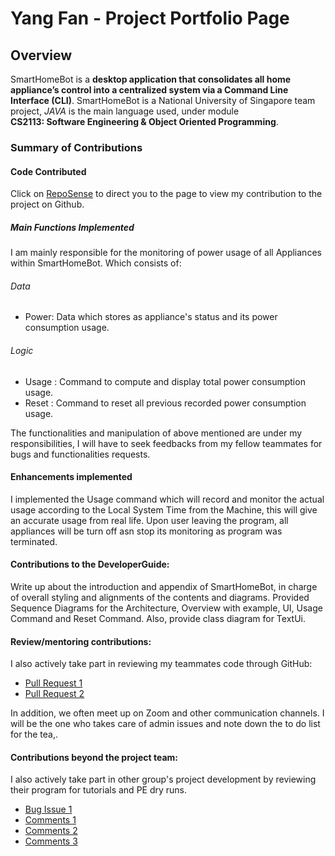 # Yang Fan - Project Portfolio Page

## Overview
SmartHomeBot is a **desktop application that consolidates all home appliance’s control into a 
centralized system via a Command Line Interface (CLI)**. SmartHomeBot is a National University of Singapore team project, *JAVA* is the main language used, under module   
**CS2113: Software Engineering & Object Oriented Programming**. 

### Summary of Contributions

#### Code Contributed
Click on [RepoSense](https://nus-cs2113-ay2021s1.github.io/tp-dashboard/#breakdown=true&search=fanceso&sort=groupTitle&sortWithin=title&since=2020-09-27&timeframe=commit&mergegroup=&groupSelect=groupByRepos&checkedFileTypes=functional-code~test-code~other~docs) to direct you to the page to view my contribution to the project on Github.


##### Main Functions Implemented
I am mainly responsible for the monitoring of power usage of all Appliances within SmartHomeBot. Which consists of: 

###### *Data*
- Power: Data which stores as appliance's status and its power consumption usage.

###### *Logic*
- Usage : Command to compute and display total power consumption usage. 
- Reset : Command to reset all previous recorded power consumption usage.     
    
The functionalities and manipulation of above mentioned are under my responsibilities, I will have to seek feedbacks from my fellow teammates for bugs and functionalities requests. 

#### Enhancements implemented
I implemented the Usage command which will record and monitor the actual usage according to the Local System Time from the Machine, this will give an accurate usage from real life. Upon user leaving the program, all appliances will be turn off asn stop its monitoring as program was terminated.

#### Contributions to the DeveloperGuide: 
Write up about the introduction and appendix of SmartHomeBot, in charge of overall styling and alignments of the contents and diagrams. Provided Sequence Diagrams for the Architecture, Overview with example, UI, Usage Command and Reset Command. Also, provide class diagram for TextUi.  

#### Review/mentoring contributions:

I also actively take part in reviewing my teammates code through GitHub:
* [Pull Request 1](https://github.com/AY2021S1-CS2113-T14-1/tp/pull/31)
* [Pull Request 2](https://github.com/AY2021S1-CS2113-T14-1/tp/pull/223)

In addition, we often meet up on Zoom and other communication channels. I will be the one who takes care of admin issues and note down the to do list for the tea,.

#### Contributions beyond the project team:

I also actively take part in other group's project development by reviewing their program for tutorials and PE dry runs. 
* [Bug Issue 1](https://github.com/fanceso/ped/issues)
* [Comments 1](https://github.com/nus-cs2113-AY2021S1/tp/pull/19)
* [Comments 2](https://github.com/nus-cs2113-AY2021S1/tp/pull/3)
* [Comments 3](https://github.com/nus-cs2113-AY2021S1/tp/pull/15)

